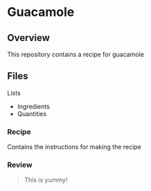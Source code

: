 # Guacamole
## Overview
This repository contains a recipe for guacamole
## Files
Lists 
* Ingredients
* Quantities
### Recipe
Contains the instructions for making the recipe
### Review
> This is yummy!
